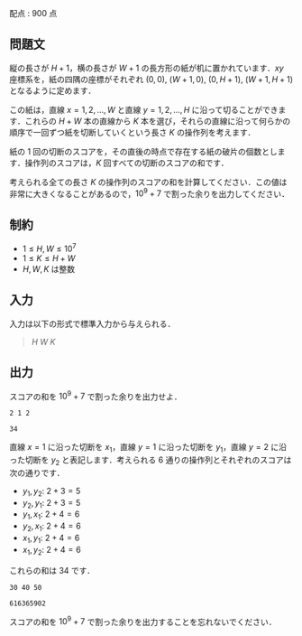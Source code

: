配点 : $900$ 点

## 問題文

縦の長さが $H+1$，横の長さが $W+1$ の長方形の紙が机に置かれています．$xy$ 座標系を，紙の四隅の座標がそれぞれ $(0, 0)$, $(W + 1, 0)$, $(0, H + 1)$, $(W + 1, H + 1)$ となるように定めます．

この紙は，直線 $x = 1,2,...,W$ と直線 $y = 1,2,...,H$ に沿って切ることができます．これらの $H + W$ 本の直線から $K$ 本を選び，それらの直線に沿って何らかの順序で一回ずつ紙を切断していくという長さ $K$ の操作列を考えます．

紙の $1$ 回の切断のスコアを，その直後の時点で存在する紙の破片の個数とします．操作列のスコアは，$K$ 回すべての切断のスコアの和です．

考えられる全ての長さ $K$ の操作列のスコアの和を計算してください．この値は非常に大きくなることがあるので，$10^9 + 7$ で割った余りを出力してください．

## 制約

- $1 \leq H,W \leq 10^7$
- $1 \leq K \leq H + W$
- $H, W, K$ は整数

## 入力

入力は以下の形式で標準入力から与えられる．

> $H$ $W$ $K$

## 出力

スコアの和を $10^9 + 7$ で割った余りを出力せよ．

```input1
2 1 2
```

```output1
34
```

直線 $x = 1$ に沿った切断を $x_1$，直線 $y = 1$ に沿った切断を $y_1$，直線 $y = 2$ に沿った切断を $y_2$ と表記します．考えられる $6$ 通りの操作列とそれぞれのスコアは次の通りです．

- $y_1, y_2$: $2 + 3 = 5$
- $y_2, y_1$: $2 + 3 = 5$
- $y_1, x_1$: $2 + 4 = 6$
- $y_2, x_1$: $2 + 4 = 6$
- $x_1, y_1$: $2 + 4 = 6$
- $x_1, y_2$: $2 + 4 = 6$

これらの和は $34$ です．

```input2
30 40 50
```

```output2
616365902
```

スコアの和を $10^9 + 7$ で割った余りを出力することを忘れないでください．
